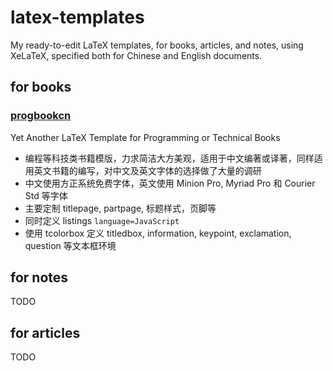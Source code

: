 # latex-templates
My ready-to-edit LaTeX templates, for books, articles, and notes, using XeLaTeX, specified both for Chinese and English documents.

## for books

### [progbookcn](./progbookcn)

Yet Another LaTeX Template for Programming or Technical Books

- 编程等科技类书籍模版，力求简洁大方美观，适用于中文编著或译著，同样适用英文书籍的编写，对中文及英文字体的选择做了大量的调研
- 中文使用方正系统免费字体，英文使用 Minion Pro, Myriad Pro 和 Courier Std 等字体
- 主要定制 titlepage, partpage, 标题样式，页脚等
- 同时定义 listings `language=JavaScript`
- 使用 tcolorbox 定义 titledbox, information, keypoint, exclamation, question 等文本框环境

## for notes

TODO

## for articles

TODO
